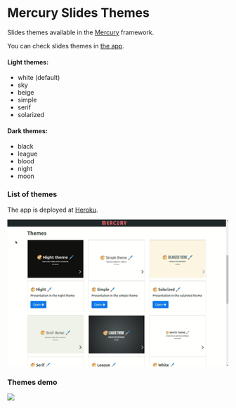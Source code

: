 # Mercury Slides Themes

Slides themes available in the [Mercury](https://github.com/mljar/mercury) framework.

You can check slides themes in [the app](https://slides-themes.herokuapp.com/).

#### Light themes:

- white (default)
- sky
- beige
- simple
- serif
- solarized

#### Dark themes: 

- black
- league
- blood
- night
- moon

### List of themes

The app is deployed at [Heroku](https://slides-themes.herokuapp.com/).

![](https://github.com/mljar/mercury-slides-themes/raw/main/media/slides-themes-list.gif)

### Themes demo

![](https://github.com/mljar/mercury-slides-themes/raw/main/media/mercury-slides-themes.gif)

